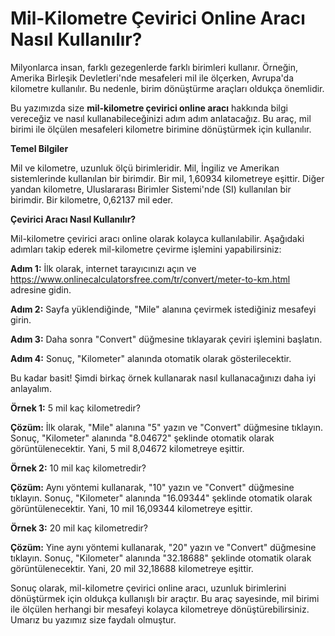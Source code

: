 Mil-Kilometre Çevirici Online Aracı Nasıl Kullanılır?
=====================================================

Milyonlarca insan, farklı gezegenlerde farklı birimleri kullanır. Örneğin, Amerika Birleşik Devletleri'nde mesafeleri mil ile ölçerken, Avrupa'da kilometre kullanılır. Bu nedenle, birim dönüştürme araçları oldukça önemlidir.

Bu yazımızda size **mil-kilometre çevirici online aracı** hakkında bilgi vereceğiz ve nasıl kullanabileceğinizi adım adım anlatacağız. Bu araç, mil birimi ile ölçülen mesafeleri kilometre birimine dönüştürmek için kullanılır.

**Temel Bilgiler**

Mil ve kilometre, uzunluk ölçü birimleridir. Mil, İngiliz ve Amerikan sistemlerinde kullanılan bir birimdir. Bir mil, 1,60934 kilometreye eşittir. Diğer yandan kilometre, Uluslararası Birimler Sistemi'nde (SI) kullanılan bir birimdir. Bir kilometre, 0,62137 mil eder.

**Çevirici Aracı Nasıl Kullanılır?**

Mil-kilometre çevirici aracı online olarak kolayca kullanılabilir. Aşağıdaki adımları takip ederek mil-kilometre çevirme işlemini yapabilirsiniz:

**Adım 1:** İlk olarak, internet tarayıcınızı açın ve <https://www.onlinecalculatorsfree.com/tr/convert/meter-to-km.html> adresine gidin.

**Adım 2:** Sayfa yüklendiğinde, "Mile" alanına çevirmek istediğiniz mesafeyi girin.

**Adım 3:** Daha sonra "Convert" düğmesine tıklayarak çeviri işlemini başlatın.

**Adım 4:** Sonuç, "Kilometer" alanında otomatik olarak gösterilecektir.

Bu kadar basit! Şimdi birkaç örnek kullanarak nasıl kullanacağınızı daha iyi anlayalım.

**Örnek 1:** 5 mil kaç kilometredir?

**Çözüm:** İlk olarak, "Mile" alanına "5" yazın ve "Convert" düğmesine tıklayın. Sonuç, "Kilometer" alanında "8.04672" şeklinde otomatik olarak görüntülenecektir. Yani, 5 mil 8,04672 kilometreye eşittir.

**Örnek 2:** 10 mil kaç kilometredir?

**Çözüm:** Aynı yöntemi kullanarak, "10" yazın ve "Convert" düğmesine tıklayın. Sonuç, "Kilometer" alanında "16.09344" şeklinde otomatik olarak görüntülenecektir. Yani, 10 mil 16,09344 kilometreye eşittir.

**Örnek 3:** 20 mil kaç kilometredir?

**Çözüm:** Yine aynı yöntemi kullanarak, "20" yazın ve "Convert" düğmesine tıklayın. Sonuç, "Kilometer" alanında "32.18688" şeklinde otomatik olarak görüntülenecektir. Yani, 20 mil 32,18688 kilometreye eşittir.

Sonuç olarak, mil-kilometre çevirici online aracı, uzunluk birimlerini dönüştürmek için oldukça kullanışlı bir araçtır. Bu araç sayesinde, mil birimi ile ölçülen herhangi bir mesafeyi kolayca kilometreye dönüştürebilirsiniz. Umarız bu yazımız size faydalı olmuştur.